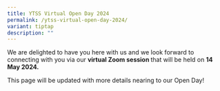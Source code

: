 ```yaml
---
title: YTSS Virtual Open Day 2024
permalink: /ytss-virtual-open-day-2024/
variant: tiptap
description: ""
---
```

<p>We are delighted to have you here with us and we look forward to connecting
with you via our <strong>virtual Zoom session </strong>that will be held
on <strong>14 May 2024.</strong>
</p>
<p>This page will be updated with more details nearing to our Open Day!</p>